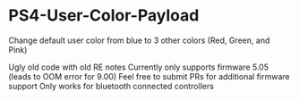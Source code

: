 # PS4-User-Color-Payload
Change default user color from blue to 3 other colors (Red, Green, and Pink)

Ugly old code with old RE notes
Currently only supports firmware 5.05 (leads to OOM error for 9.00)
Feel free to submit PRs for additional firmware support
Only works for bluetooth connected controllers
